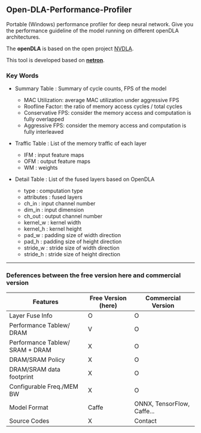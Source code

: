 ## Open-DLA-Performance-Profiler

Portable (Windows) performance profiler for deep neural network. Give you the performance guideline of the model running on different openDLA architectures.

The **openDLA** is based on the open project [NVDLA](http://nvdla.org/index.html).

This tool is developed based on [**netron**](https://github.com/lutzroeder/netron).

### Key Words
- Summary Table :  Summary of cycle counts, FPS of the model
  - MAC Utilization: average MAC utilization under aggressive FPS
  - Roofline Factor: the ratio of memory access cycles / total cycles
  - Conservative FPS: consider the memory access and computation is fully overlapped 
  - Aggressive FPS: consider the memory access and computation is fully interleaved

- Traffic Table : List of the memory traffic of each layer
  - IFM	: input feature maps
  - OFM	: output feature maps
  - WM : weights

- Detail Table : List of the fused layers based on OpenDLA
  - type	:  computation type
  - attributes	: 	fused layers
  - ch_in	: input channel number
  - dim_in	: 	input dimension
  - ch_out	: 	output channel number
  - kernel_w	: 	kernel width
  - kernel_h	: 	kernel height
  - pad_w	: padding size of width direction
  - pad_h	: padding size of height direction
  - stride_w	:  stride size of width direction
  - stride_h	:  stride size of height direction
  
  
---------------------------------

### Deferences between the free version here and commercial version

| Features | Free Version (here) | Commercial Version |
| ------   | -----------  | ------------------ |
| Layer Fuse Info  | O | O |
| Performance Tablew/ DRAM          | V | O |
| Performance Tablew/ SRAM + DRAM   | X | O |
| DRAM/SRAM Policy | X | O |
| DRAM/SRAM data footprint | X | O |
| Configurable Freq./MEM BW | X | O |
| Model Format | Caffe | ONNX, TensorFlow, Caffe...|
| Source Codes | X | Contact |
